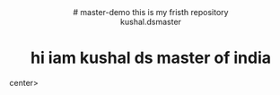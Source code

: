 
<center># master-demo
this is my fristh repository
<br>
kushal.dsmaster
<h1>hi iam kushal ds master of india </h1> </center>center>
